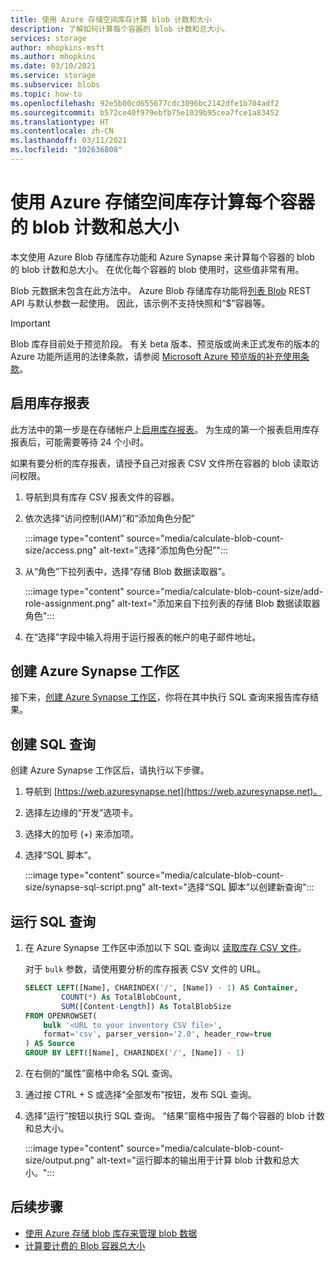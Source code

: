 ```yaml
---
title: 使用 Azure 存储空间库存计算 blob 计数和大小
description: 了解如何计算每个容器的 blob 计数和总大小。
services: storage
author: mhopkins-msft
ms.author: mhopkins
ms.date: 03/10/2021
ms.service: storage
ms.subservice: blobs
ms.topic: how-to
ms.openlocfilehash: 92e5b00cd655677cdc3096bc2142dfe1b704adf2
ms.sourcegitcommit: b572ce40f979ebfb75e1039b95cea7fce1a83452
ms.translationtype: HT
ms.contentlocale: zh-CN
ms.lasthandoff: 03/11/2021
ms.locfileid: "102636808"
---
```

# <a name="calculate-blob-count-and-total-size-per-container-using-azure-storage-inventory"></a>使用 Azure 存储空间库存计算每个容器的 blob 计数和总大小

本文使用 Azure Blob 存储库存功能和 Azure Synapse 来计算每个容器的 blob 的 blob 计数和总大小。 在优化每个容器的 blob 使用时，这些值非常有用。

Blob 元数据未包含在此方法中。 Azure Blob 存储库存功能将[列表 Blob](/rest/api/storageservices/list-blobs) REST API 与默认参数一起使用。 因此，该示例不支持快照和“$”容器等。

> [!IMPORTANT]
> Blob 库存目前处于预览阶段。 有关 beta 版本、预览版或尚未正式发布的版本的 Azure 功能所适用的法律条款，请参阅 [Microsoft Azure 预览版的补充使用条款](https://azure.microsoft.com/support/legal/preview-supplemental-terms/)。

## <a name="enable-inventory-reports"></a>启用库存报表

此方法中的第一步是在存储帐户上[启用库存报表](blob-inventory.md#enable-inventory-reports)。 为生成的第一个报表启用库存报表后，可能需要等待 24 个小时。

如果有要分析的库存报表，请授予自己对报表 CSV 文件所在容器的 blob 读取访问权限。

1. 导航到具有库存 CSV 报表文件的容器。
1. 依次选择“访问控制(IAM)”和“添加角色分配”

    :::image type="content" source="media/calculate-blob-count-size/access.png" alt-text="选择“添加角色分配”":::

1. 从“角色”下拉列表中，选择“存储 Blob 数据读取器”。

    :::image type="content" source="media/calculate-blob-count-size/add-role-assignment.png" alt-text="添加来自下拉列表的存储 Blob 数据读取器角色":::

1. 在“选择”字段中输入将用于运行报表的帐户的电子邮件地址。

## <a name="create-an-azure-synapse-workspace"></a>创建 Azure Synapse 工作区

接下来，[创建 Azure Synapse 工作区](/azure/synapse-analytics/get-started-create-workspace)，你将在其中执行 SQL 查询来报告库存结果。

## <a name="create-the-sql-query"></a>创建 SQL 查询

创建 Azure Synapse 工作区后，请执行以下步骤。

1. 导航到 [https://web.azuresynapse.net](https://web.azuresynapse.net)。
1. 选择左边缘的“开发”选项卡。
1. 选择大的加号 (+) 来添加项。
1. 选择“SQL 脚本”。

    :::image type="content" source="media/calculate-blob-count-size/synapse-sql-script.png" alt-text="选择“SQL 脚本”以创建新查询":::

## <a name="run-the-sql-query"></a>运行 SQL 查询

1. 在 Azure Synapse 工作区中添加以下 SQL 查询以 [读取库存 CSV 文件](/azure/synapse-analytics/sql/query-single-csv-file#read-a-csv-file)。

    对于 `bulk` 参数，请使用要分析的库存报表 CSV 文件的 URL。

    ```sql
    SELECT LEFT([Name], CHARINDEX('/', [Name]) - 1) AS Container, 
            COUNT(*) As TotalBlobCount,
            SUM([Content-Length]) As TotalBlobSize
    FROM OPENROWSET(
        bulk '<URL to your inventory CSV file>',
        format='csv', parser_version='2.0', header_row=true
    ) AS Source
    GROUP BY LEFT([Name], CHARINDEX('/', [Name]) - 1)
    ```

1. 在右侧的“属性”窗格中命名 SQL 查询。

1. 通过按 CTRL + S 或选择“全部发布”按钮，发布 SQL 查询。

1. 选择“运行”按钮以执行 SQL 查询。 “结果”窗格中报告了每个容器的 blob 计数和总大小。

    :::image type="content" source="media/calculate-blob-count-size/output.png" alt-text="运行脚本的输出用于计算 blob 计数和总大小。":::

## <a name="next-steps"></a>后续步骤

- [使用 Azure 存储 blob 库存来管理 blob 数据](blob-inventory.md)
- [计算要计费的 Blob 容器总大小](../scripts/storage-blobs-container-calculate-billing-size-powershell.md)
